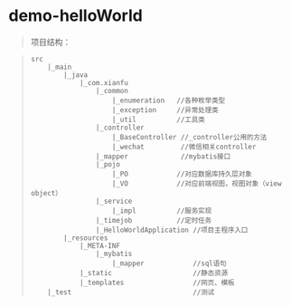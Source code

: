 # demo-helloWorld
> 项目结构：

>     src
>         |_main
>             |_java
>                 |_com.xianfu
>                     |_common
>                         |_enumeration   //各种枚举类型
>                         |_exception     //异常处理类
>                         |_util          //工具类
>                     |_controller
>                         |_BaseController //_controller公用的方法
>                         |_wechat         //微信相关controller
>                     |_mapper             //mybatis接口
>                     |_pojo
>                         |_PO            //对应数据库持久层对象
>                         |_VO            //对应前端视图，视图对象（view object）
>                     |_service
>                         |_impl          //服务实现
>                     |_timejob           //定时任务
>                     |_HelloWorldApplication //项目主程序入口
>             |_resources
>                 |_META-INF
>                     |_mybatis
>                         |_mapper            //sql语句
>                 |_static                    //静态资源
>                 |_templates                 //网页、模板
>         |_test                              //测试